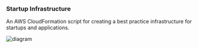 ### Startup Infrastructure

An AWS CloudFormation script for creating a best practice infrastructure for startups and applications.


![diagram](https://user-images.githubusercontent.com/52345388/158025529-cc67c7d0-1733-44c7-a2db-f6ddc0d413ed.jpg)
